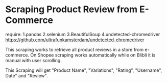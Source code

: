# Scraping Product Review from E-Commerce

require:
1.pandas
2.selenium
3.BeautifulSoup
4.undetected-chromedriver <https://github.com/ultrafunkamsterdam/undetected-chromedriver>

This scraping works to retrieve all product reviews in a store from e-commerce. On Shopee scraping works automatically while on Blibli it is manual with user scrolling.

This Scraping will get "Product Name", "Variations", "Rating", "Username", Date" and "Review".
    